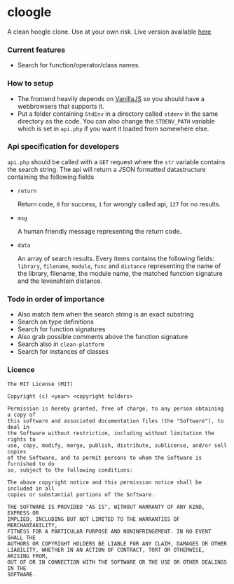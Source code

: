 # cloogle

A clean hoogle clone. Use at your own risk. Live version available
[here](http://martlubbers.net/cloogle)

### Current features
- Search for function/operator/class names.

### How to setup

- The frontend heavily depends on [VanillaJS](http://vanilla-js.com/) so you
  should have a webbrowsers that supports it.
- Put a folder containing `StdEnv` in a directory called `stdenv` in the same
  directory as the code. You can also change the `STDENV_PATH` variable which
	is set in `api.php` if you want it loaded from somewhere else.

### Api specification for developers
`api.php` should be called with a `GET` request where the `str` variable
contains the search string. The api will return a JSON formatted datastructure
containing the following fields

- `return`

	Return code, `0` for success, `1` for wrongly called api, `127` for no
	results.
- `msg`

	A human friendly message representing the return code.
- `data`

	An array of search results. Every items contains the following fields:
	`library`, `filename`, `module`, `func` and `distance` representing the name
	of the library, filename, the module name, the matched function signature and
	the levenshtein distance.

### Todo in order of importance

- Also match item when the search string is an exact substring
- Search on type definitions
- Search for function signatures
- Also grab possible comments above the function signature
- Search also in `clean-platform`
- Search for instances of classes

### Licence

```
The MIT License (MIT)

Copyright (c) <year> <copyright holders>

Permission is hereby granted, free of charge, to any person obtaining a copy of
this software and associated documentation files (the "Software"), to deal in
the Software without restriction, including without limitation the rights to
use, copy, modify, merge, publish, distribute, sublicense, and/or sell copies
of the Software, and to permit persons to whom the Software is furnished to do
so, subject to the following conditions:

The above copyright notice and this permission notice shall be included in all
copies or substantial portions of the Software.

THE SOFTWARE IS PROVIDED "AS IS", WITHOUT WARRANTY OF ANY KIND, EXPRESS OR
IMPLIED, INCLUDING BUT NOT LIMITED TO THE WARRANTIES OF MERCHANTABILITY,
FITNESS FOR A PARTICULAR PURPOSE AND NONINFRINGEMENT. IN NO EVENT SHALL THE
AUTHORS OR COPYRIGHT HOLDERS BE LIABLE FOR ANY CLAIM, DAMAGES OR OTHER
LIABILITY, WHETHER IN AN ACTION OF CONTRACT, TORT OR OTHERWISE, ARISING FROM,
OUT OF OR IN CONNECTION WITH THE SOFTWARE OR THE USE OR OTHER DEALINGS IN THE
SOFTWARE.
```
